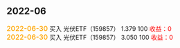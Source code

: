 ## 2022-06
<font style="color:orange;font-size:16px;font-weight:500">2022-06-30</font>
买入 光伏ETF（159857） 1.379 100 <font style='color:red'>收益：0</font><br>
<font style="color:orange;font-size:16px;font-weight:500">2022-06-30</font>
买入 光伏ETF（159857） 3.050 100 <font style='color:red'>收益：0</font><br>